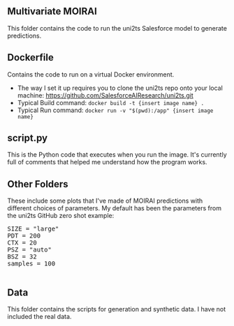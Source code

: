 <!DOCTYPE html>
<html lang="en">
<head>
    <meta charset="UTF-8">
    <meta name="viewport" content="width=device-width, initial-scale=1.0">
</head>
<body>
    <h2>Multivariate MOIRAI</h2>
    <p>This folder contains the code to run the uni2ts Salesforce model to generate predictions.</p>
    <h2>Dockerfile</h2>
    <p>Contains the code to run on a virtual Docker environment.</p>
    <ul>
        <li>The way I set it up requires you to clone the uni2ts repo onto your local machine: 
            <a href="https://github.com/SalesforceAIResearch/uni2ts.git" target="_blank">https://github.com/SalesforceAIResearch/uni2ts.git</a>
        </li>
        <li>Typical Build command: <code>docker build -t {insert image name} .</code></li>
        <li>Typical Run command: <code>docker run -v "$(pwd):/app" {insert image name}</code></li>
    </ul>
    <h2>script.py</h2>
    <p>This is the Python code that executes when you run the image. It's currently full of comments that helped me understand how the program works.</p>
    <h2>Other Folders</h2>
    <p>These include some plots that I've made of MOIRAI predictions with different choices of parameters. My default has been the parameters from the uni2ts GitHub zero shot example:</p>
    <pre>
SIZE = "large"
PDT = 200  
CTX = 20  
PSZ = "auto"
BSZ = 32 
samples = 100
    </pre>
    <h2>Data</h2>
    <p>This folder contains the scripts for generation and synthetic data. I have not included the real data.</p>
</body>
</html>
